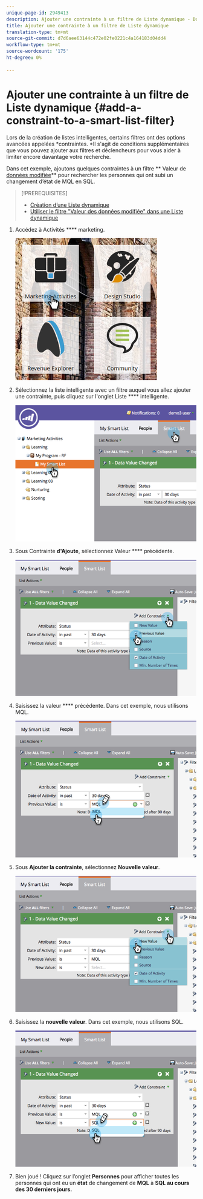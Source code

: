 ```yaml
---
unique-page-id: 2949413
description: Ajouter une contrainte à un filtre de Liste dynamique - Documents marketing - Documentation du produit
title: Ajouter une contrainte à un filtre de Liste dynamique
translation-type: tm+mt
source-git-commit: d7d6aee63144c472e02fe0221c4a164183d04dd4
workflow-type: tm+mt
source-wordcount: '175'
ht-degree: 0%

---
```



# Ajouter une contrainte à un filtre de Liste dynamique {#add-a-constraint-to-a-smart-list-filter}

Lors de la création de listes intelligentes, certains filtres ont des options avancées appelées *contraintes. *Il s&#39;agit de conditions supplémentaires que vous pouvez ajouter aux filtres et déclencheurs pour vous aider à limiter encore davantage votre recherche.

Dans cet exemple, ajoutons quelques contraintes à un filtre ** Valeur de [données modifiée](../../../../product-docs/core-marketo-concepts/smart-campaigns/flow-actions/change-data-value.md)** pour rechercher les personnes qui ont subi un changement d’état de MQL en SQL.

>[!PREREQUISITES]
>
>* [Création d’une Liste dynamique](../../../../product-docs/core-marketo-concepts/smart-lists-and-static-lists/creating-a-smart-list/create-a-smart-list.md)
>* [Utiliser le filtre &quot;Valeur des données modifiée&quot; dans une Liste dynamique](use-the-data-value-changed-filter-in-a-smart-list.md)

>



1. Accédez à Activités **** marketing.

   ![](assets/ma-1.png)

1. Sélectionnez la liste intelligente avec un filtre auquel vous allez ajouter une contrainte, puis cliquez sur l&#39;onglet Liste **** intelligente.

   ![](assets/two-3.png)

1. Sous Contrainte **d&#39;Ajoute**, sélectionnez Valeur **** précédente.

   ![](assets/three-3.png)

1. Saisissez la valeur **** précédente. Dans cet exemple, nous utilisons MQL.

   ![](assets/four-2.png)

1. Sous **Ajouter la contrainte**, sélectionnez **Nouvelle valeur**.

   ![](assets/five.png)

1. Saisissez la **nouvelle valeur**. Dans cet exemple, nous utilisons SQL.

   ![](assets/six.png)

1. Bien joué ! Cliquez sur l’onglet **Personnes** pour afficher toutes les personnes qui ont eu un **état** de changement de **MQL** à **SQL au cours des 30 derniers jours.**

